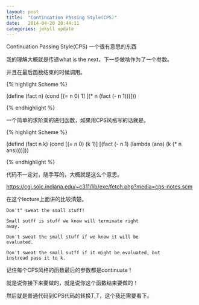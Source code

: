 ```yaml
---
layout: post
title:  "Continuation Passing Style(CPS)"
date:   2014-04-20 20:44:11
categories: jekyll update
---
```


Continuation Passing Style(CPS)
一个很有意思的东西

我的理解大概就是传递what is the next，下一步做啥作为了一个参数。

并且在最后函数结束的时候调用。

{% highlight Scheme %}

(define (fact n)
 (cond
   [(= n 0) 1]
   [(* n (fact (- n 1)))]))

{% endhighlight %}

一个简单的求阶乘的递归函数，如果用CPS风格写的话就是。

{% highlight Scheme %}

(defind (fact n k)
 (cond 
   [(= n 0) (k 1)]
   [(fact (- n 1) (lambda (ans) (k (* n ans))))]))

{% endhighlight %}

代码不一定对，随手写的，大概就是这么个意思。

https://cgi.soic.indiana.edu/~c311/lib/exe/fetch.php?media=cps-notes.scm

在这个lecture上面讲的比较清楚。


<code>Don't" sweat the small stuff!</code>

<code>Small sutff is stuff we know will terminate right away.</code>

<code>Don't sweat the small stuff if we know it will be evaluated.</code>

<code>Don't sweat the small sutff if it might be evaluated, but instread pass it to k.</code>

记住每个CPS风格的函数最后的参数都是continuate！

就是说你接下来要做的，就是说你这个函数结束要做的！

然后就是普通代码到CPS代码的转换T_T，这个我还需要看下。
